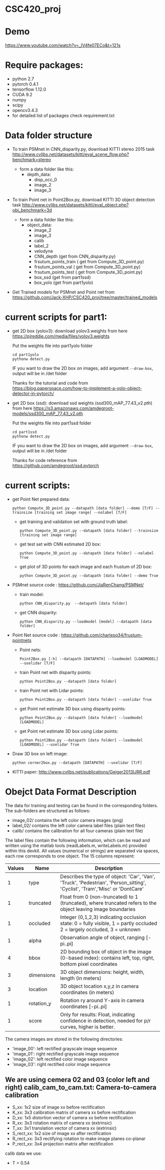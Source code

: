 # CSC420_proj

Demo 
===========
https://www.youtube.com/watch?v=_IV4fe07ECo&t=121s

Require packages:
===========
- python 2.7
- pytorch 0.4.1
- tensorflow 1.12.0
- CUDA 9.2
- numpy
- scipy
- opencv3.4.3
- for detailed list of packages check requirement.txt

Data folder structure
========
- To train PSMnet in CNN_disparity.py, download KITTI stereo 2015 task http://www.cvlibs.net/datasets/kitti/eval_scene_flow.php?benchmark=stereo
    - form a data folder like this:
       - depth_data:
            - disp_occ_0
            - image_2
            - image_3

- To train Point net in Point2Box.py, download KITTI 3D object detection task http://www.cvlibs.net/datasets/kitti/eval_object.php?obj_benchmark=3d
    - form a data folder like this:
        - object_data:
            - image_2
            - image_3
            - calib
            - label_2
            - velodyne
            - CNN_depth (get from CNN_disparity.py)
            - frsutum_points_train ( get from Compute_3D_point.py)
            - frsutum_points_val ( get from Compute_3D_point.py)
            - frsutum_points_test ( get from Compute_3D_point.py)
            - box_ssd (get from part1ssd)
            - box_yolo (get from part1yolo)
- Get Trained models for PSMnet and Point net from https://github.com/Jack-XHP/CSC420_proj/tree/master/trained_models

current scripts for part1:
==========
- get 2D box (yolov3):  download yolov3.weights from here https://pjreddie.com/media/files/yolov3.weights

    Put the weights file into part1yolo folder
    ```
    cd part1yolo
    pythonw detect.py
    ```

    IF you want to draw the 2D box on images, add argument `--draw-box`, output will be in /det folder
    
    Thanks for the tutorial and code from https://blog.paperspace.com/how-to-implement-a-yolo-object-detector-in-pytorch/

- get 2D box (ssd): download ssd weights (ssd300_mAP_77.43_v2.pth) from here https://s3.amazonaws.com/amdegroot-models/ssd300_mAP_77.43_v2.pth

    Put the weights file into part1ssd folder
    ```
    cd part1ssd
    pythonw detect.py
    ```
    IF you want to draw the 2D box on images, add argument `--draw-box`,  output will be in /det folder
    
    Thanks for code reference from https://github.com/amdegroot/ssd.pytorch

current scripts:
==========
- get Point Net prepared data:
    ```
    python Compute_3D_point.py --datapath [data folder] --demo [T/F] --trainsize [training set image range] --nolabel [T/F]
    ```
    - get training and validation set with ground truth label: 
        ```
        python Compute_3D_point.py --datapath [data folder] --trainsize [training set image range]
        ```
    - get test set with CNN estimated 2D box: 
        ```
        python Compute_3D_point.py --datapath [data folder] --nolabel True
        ```
    - get plot of 3D points for each image and each frustum of 2D box: 
        ```
        python Compute_3D_point.py --datapath [data folder] --demo True
        ```
- PSMnet source code : https://github.com/JiaRenChang/PSMNet/
    - train model: 
        ```
        python CNN_disparity.py  --datapath [data folder]
        ```
    - get CNN disparity:  
        ```
        python CNN_disparity.py --loadmodel [model] --datapath [data folder]
        ```
- Point Net source code : https://github.com/charlesq34/frustum-pointnets
    - Point nets: 
        ```
        Point2Box.py [-h] --datapath [DATAPATH] --loadmodel [LOADMODEL] --uselidar [T/F]
        ```
    - train Point net with disparity points: 
        ```
        python Point2Box.py --datapath [data folder]
        ```
    - train Point net with Lidar points: 
        ```
        python Point2Box.py --datapath [data folder] --uselidar True
        ```
    - get Point net estimate 3D box using disparity points: 
        ```
        python Point2Box.py --datapath [data folder] --loadmodel [LOADMODEL]
        ```
    - get Point net estimate 3D box using Lidar points: 
        ```
        python Point2Box.py --datapath [data folder] --loadmodel [LOADMODEL] --uselidar True
        ```
    
- Draw 3D box on left image: 
    ```
    python corner2box.py --datapath [DATAPATH] --uselidar [T/F]
    ```
- KITTI paper: http://www.cvlibs.net/publications/Geiger2013IJRR.pdf


Obejct Data Format Description
=======================

The data for training and testing can be found in the corresponding folders.
The sub-folders are structured as follows:

  - image_02/ contains the left color camera images (png)
  - label_02/ contains the left color camera label files (plain text files)
  - calib/ contains the calibration for all four cameras (plain text file)

The label files contain the following information, which can be read and
written using the matlab tools (readLabels.m, writeLabels.m) provided within
this devkit. All values (numerical or strings) are separated via spaces,
each row corresponds to one object. The 15 columns represent:

Values |   Name   |   Description|
-------|----------|----------------------------------------------------------
   1  |  type      |   Describes the type of object: 'Car', 'Van', 'Truck', 'Pedestrian', 'Person_sitting', 'Cyclist', 'Tram','Misc' or 'DontCare'
   1   | truncated  |  Float from 0 (non-truncated) to 1 (truncated), where truncated refers to the object leaving image boundaries
   1  |  occluded   |  Integer (0,1,2,3) indicating occlusion state:  0 = fully visible, 1 = partly occluded 2 = largely occluded, 3 = unknown
   1   | alpha     |   Observation angle of object, ranging [-pi..pi]
   4   | bbox       |  2D bounding box of object in the image (0-based index): contains left, top, right, bottom pixel coordinates
   3    |dimensions |  3D object dimensions: height, width, length (in meters)
   3   | location   |  3D object location x,y,z in camera coordinates (in meters)
   1   | rotation_y  | Rotation ry around Y-axis in camera coordinates [-pi..pi]
   1   | score       | Only for results: Float, indicating confidence in detection, needed for p/r curves, higher is better.

The camera images are stored in the following directories:

  - 'image_00': left rectified grayscale image sequence
  - 'image_01': right rectified grayscale image sequence
  - 'image_02': left rectified color image sequence
  - 'image_03': right rectified color image sequence

We are using cemera 02 and 03 (color left and right)
calib_cam_to_cam.txt: Camera-to-camera calibration
--------------------------------------------------

  - S_xx: 1x2 size of image xx before rectification
  - K_xx: 3x3 calibration matrix of camera xx before rectification
  - D_xx: 1x5 distortion vector of camera xx before rectification
  - R_xx: 3x3 rotation matrix of camera xx (extrinsic)
  - T_xx: 3x1 translation vector of camera xx (extrinsic)
  - S_rect_xx: 1x2 size of image xx after rectification
  - R_rect_xx: 3x3 rectifying rotation to make image planes co-planar
  - P_rect_xx: 3x4 projection matrix after rectification

calib data we use:
  - T = 0.54
